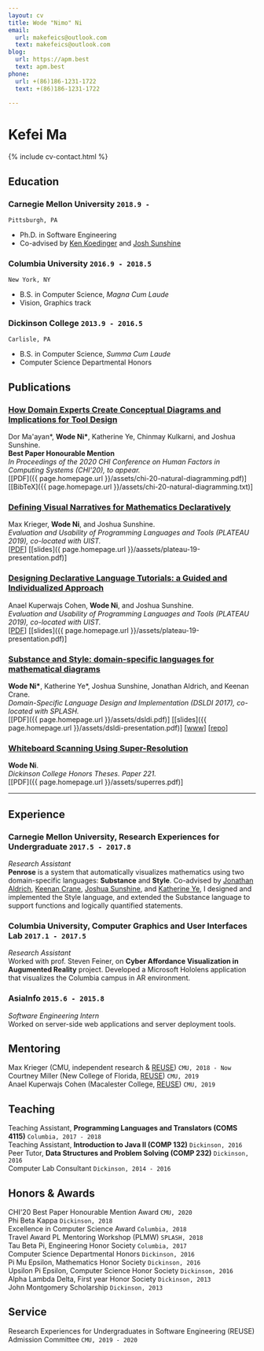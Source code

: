 ```yaml
---
layout: cv
title: Wode "Nimo" Ni
email:
  url: makefeics@outlook.com
  text: makefeics@outlook.com
blog:
  url: https://apm.best
  text: apm.best
phone:
  url: +(86)186-1231-1722
  text: +(86)186-1231-1722
  
---
```


# Kefei **Ma**

<!--
include contact information from the front matter
Supported arguments:
    - homepage: url, text
    - phone
    - email
-->

{% include cv-contact.html %}

## Education

### **Carnegie Mellon University** `2018.9 -`

```
Pittsburgh, PA
```

- Ph.D. in Software Engineering
- Co-advised by [Ken Koedinger](http://pact.cs.cmu.edu/koedinger.html) and [Josh Sunshine](http://www.cs.cmu.edu/~jssunshi/)

### **Columbia University** `2016.9 - 2018.5`

```
New York, NY
```

- B.S. in Computer Science, _Magna Cum Laude_
- Vision, Graphics track

### **Dickinson College** `2013.9 - 2016.5`

```
Carlisle, PA
```

- B.S. in Computer Science, _Summa Cum Laude_
- Computer Science Departmental Honors

## Publications

### [**How Domain Experts Create Conceptual Diagrams and Implications for Tool Design**](assets/chi-20-natural-diagramming.pdf)

Dor Ma'ayan\*, **Wode Ni\***, Katherine Ye, Chinmay Kulkarni, and Joshua Sunshine.<br>
<i class="fas fa-award"></i> <strong>Best Paper Honourable Mention</strong><br>
_In Proceedings of the 2020 CHI Conference on Human Factors in Computing Systems (CHI'20), to appear._<br>
[[PDF]({{ page.homepage.url }}/assets/chi-20-natural-diagramming.pdf)]
[[BibTeX]({{ page.homepage.url }}/assets/chi-20-natural-diagramming.txt)]

### [**Defining Visual Narratives for Mathematics Declaratively**](http://plateau-workshop.org/assets/papers-2019/9.pdf)

Max Krieger, **Wode Ni**, and Joshua Sunshine.<br>
_Evaluation and Usability of Programming Languages and Tools (PLATEAU 2019), co-located with UIST._<br>
[[PDF](http://plateau-workshop.org/assets/papers-2019/9.pdf)]
[[slides]({ page.homepage.url }}/aassets/plateau-19-presentation.pdf)]

### [**Designing Declarative Language Tutorials: a Guided and Individualized Approach**](http://plateau-workshop.org/assets/papers-2019/2.pdf)

Anael Kuperwajs Cohen, **Wode Ni**, and Joshua Sunshine.<br>
_Evaluation and Usability of Programming Languages and Tools (PLATEAU 2019), co-located with UIST._<br>
[[PDF](http://plateau-workshop.org/assets/papers-2019/2.pdf)]
[[slides]({{ page.homepage.url }}/assets/plateau-19-presentation.pdf)]

### [**Substance and Style: domain-specific languages for mathematical diagrams**](https://2017.splashcon.org/event/dsldi-2017-substance-and-style-domain-specific-languages-for-mathematical-diagrams)

**Wode Ni\***, Katherine Ye\*, Joshua Sunshine, Jonathan Aldrich, and Keenan Crane.<br> _Domain-Specific Language Design and Implementation (DSLDI 2017), co-located with SPLASH._ <br>
[[PDF]({{ page.homepage.url }}/assets/dsldi.pdf)]
[[slides]({{ page.homepage.url }}/assets/dsldi-presentation.pdf)]
[[www](http://penrose.ink)]
[[repo](https://github.com/penrose/penrose)]

### [**Whiteboard Scanning Using Super-Resolution**](http://scholar.dickinson.edu/student_honors/221/)

**Wode Ni**.<br> _Dickinson College Honors Theses. Paper 221._<br>
[[PDF]({{ page.homepage.url }}/assets/superres.pdf)]

----

## Experience

### **Carnegie Mellon University, Research Experiences for Undergraduate** `2017.5 - 2017.8`

_Research Assistant_<br>
**Penrose** is a system that automatically visualizes mathematics using two domain-specific languages: **Substance** and **Style**. Co-advised by [Jonathan Aldrich](https://www.cs.cmu.edu/~./aldrich/), [Keenan Crane](https://www.cs.cmu.edu/~kmcrane/), [Joshua Sunshine](http://www.cs.cmu.edu/~jssunshi/), and [Katherine Ye](https://www.cs.cmu.edu/~kqy/), I designed and implemented the Style language, and extended the Substance language to support functions and logically quantified statements.

### **Columbia University, Computer Graphics and User Interfaces Lab** `2017.1 - 2017.5`

_Research Assistant_<br>
Worked with prof. Steven Feiner, on **Cyber Affordance Visualization in Augumented Reality** project. Developed a Microsoft Hololens application that visualizes the Columbia campus in AR environment.

### **AsiaInfo** `2015.6 - 2015.8`

_Software Engineering Intern_<br>
Worked on server-side web applications and server deployment tools.

## Mentoring

Max Krieger (CMU, independent research & [REUSE](https://www.cmu.edu/scs/isr/reuse/)) `CMU, 2018 - Now` <br>
Courtney Miller (New College of Florida, [REUSE](https://www.cmu.edu/scs/isr/reuse/)) `CMU, 2019` <br>
Anael Kuperwajs Cohen (Macalester College, [REUSE](https://www.cmu.edu/scs/isr/reuse/)) `CMU, 2019` <br>

## Teaching

Teaching Assistant, **Programming Languages and Translators (COMS 4115)** `Columbia, 2017 - 2018` <br>
Teaching Assistant, **Introduction to Java II (COMP 132)** `Dickinson, 2016` <br>
Peer Tutor, **Data Structures and Problem Solving (COMP 232)** `Dickinson, 2016` <br>
Computer Lab Consultant `Dickinson, 2014 - 2016` <br>

## Honors & Awards

CHI'20 Best Paper Honourable Mention Award `CMU, 2020` <br>
Phi Beta Kappa `Dickinson, 2018` <br>
Excellence in Computer Science Award `Columbia, 2018` <br>
Travel Award PL Mentoring Workshop (PLMW) `SPLASH, 2018` <br>
Tau Beta Pi, Engineering Honor Society `Columbia, 2017` <br>
Computer Science Departmental Honors `Dickinson, 2016` <br>
Pi Mu Epsilon, Mathematics Honor Society `Dickinson, 2016` <br>
Upsilon Pi Epsilon, Computer Science Honor Society `Dickinson, 2016` <br>
Alpha Lambda Delta, First year Honor Society `Dickinson, 2013`<br>
John Montgomery Scholarship `Dickinson, 2013` <br>

## Service

Research Experiences for Undergraduates in Software Engineering (REUSE) Admission Committee `CMU, 2019 - 2020`

<!-- ### Footer

Last updated: May 2013 -->
